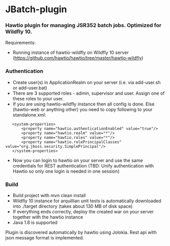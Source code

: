 # JBatch-plugin
### Hawtio plugin for managing JSR352 batch jobs. Optimized for Wildfly 10.

Requirements: 
 - Running instance of hawtio-wildfly on Wildfly 10 server (https://github.com/hawtio/hawtio/tree/master/hawtio-wildfly)

 ### Authentication
 - Create user(s) in ApplicationRealm on your server (i.e. via add-user.sh or add-user.bat)
 - There are 3 supported roles - admin, supervisor and user. Assign one of these roles to your user.
 - If you are using hawtio-wildfly instance then all config is done. Else (hawtio-web or anything other) you need to copy following to your standalone.xml:
 ```
    <system-properties>
        <property name="hawtio.authenticationEnabled" value="true"/>
        <property name="hawtio.realm" value="*"/>
        <property name="hawtio.roles" value="*"/>
        <property name="hawtio.rolePrincipalClasses" value="org.jboss.security.SimplePrincipal"/>
    </system-properties>
```
    
  - Now you can login to hawtio on your server and use the same credentials for REST authentication (TBD: Unify authentication with Hawtio so only one login is needed in one session)
  
  ### Build
  - Build project with mvn clean install
  - Wildfly 10 instance for arquillian unit tests is automatically downloaded into ./target directory (takes about 130 MB of disk space)
  - If everything ends correctly, deploy the created war on your server together with the hawtio instance
  - Java 1.8 is supported


Plugin is discovered automatically by hawtio using Jolokia. Rest api with json message format is implemented.
